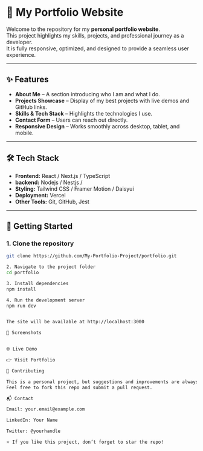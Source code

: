 # 🌟 My Portfolio Website

Welcome to the repository for my **personal portfolio website**.  
This project highlights my skills, projects, and professional journey as a developer.  
It is fully responsive, optimized, and designed to provide a seamless user experience.

---

## ✨ Features
- **About Me** – A section introducing who I am and what I do.
- **Projects Showcase** – Display of my best projects with live demos and GitHub links.
- **Skills & Tech Stack** – Highlights the technologies I use.
- **Contact Form** – Users can reach out directly.
- **Responsive Design** – Works smoothly across desktop, tablet, and mobile.

---

## 🛠️ Tech Stack
- **Frontend:** React / Next.js / TypeScript 
- **backend:** Nodejs / Nestjs / 
- **Styling:** Tailwind CSS / Framer Motion / Daisyui 
- **Deployment:** Vercel  
- **Other Tools:** Git, GitHub, Jest

---

## 🚀 Getting Started

### 1. Clone the repository
```bash
git clone https://github.com/My-Portfolio-Project/portfolio.git

2. Navigate to the project folder
cd portfolio

3. Install dependencies
npm install

4. Run the development server
npm run dev


The site will be available at http://localhost:3000

📸 Screenshots


🌐 Live Demo

👉 Visit Portfolio

🤝 Contributing

This is a personal project, but suggestions and improvements are always welcome!
Feel free to fork this repo and submit a pull request.

📬 Contact

Email: your.email@example.com

LinkedIn: Your Name

Twitter: @yourhandle

⭐ If you like this project, don’t forget to star the repo!
